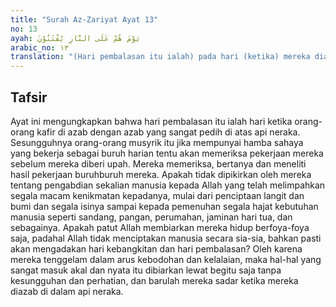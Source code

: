 ```yaml
---
title: "Surah Az-Zariyat Ayat 13"
no: 13
ayah: يَوْمَ هُمْ عَلَى النَّارِ يُفْتَنُوْنَ 
arabic_no: ١٣
translation: "(Hari pembalasan itu ialah) pada hari (ketika) mereka diazab di dalam api neraka. "
---
```


## Tafsir

Ayat ini mengungkapkan bahwa hari pembalasan itu ialah hari ketika orang-orang kafir di azab dengan azab yang sangat pedih di atas api neraka. Sesungguhnya orang-orang musyrik itu jika mempunyai hamba sahaya yang bekerja sebagai buruh harian tentu akan memeriksa pekerjaan mereka sebelum mereka diberi upah. Mereka memeriksa, bertanya dan meneliti hasil pekerjaan buruhburuh mereka. Apakah tidak dipikirkan oleh mereka tentang pengabdian sekalian manusia kepada Allah yang telah melimpahkan segala macam kenikmatan kepadanya, mulai dari penciptaan langit dan bumi dan segala isinya sampai kepada pemenuhan segala hajat kebutuhan manusia seperti sandang, pangan, perumahan, jaminan hari tua, dan sebagainya. Apakah patut Allah membiarkan mereka hidup berfoya-foya saja, padahal Allah tidak menciptakan manusia secara sia-sia, bahkan pasti akan mengadakan hari kebangkitan dan hari pembalasan? Oleh karena mereka tenggelam dalam arus kebodohan dan kelalaian, maka hal-hal yang sangat masuk akal dan nyata itu dibiarkan lewat begitu saja tanpa kesungguhan dan perhatian, dan barulah mereka sadar ketika mereka diazab di dalam api neraka.